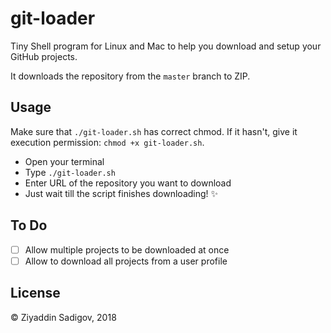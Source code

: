 # git-loader

Tiny Shell program for Linux and Mac to help you download and setup your GitHub projects.

It downloads the repository from the `master` branch to ZIP.

## Usage

Make sure that `./git-loader.sh` has correct chmod. If it hasn't, give it execution permission: `chmod +x git-loader.sh`.

- Open your terminal
- Type `./git-loader.sh`
- Enter URL of the repository you want to download
- Just wait till the script finishes downloading! ✨

## To Do

- [ ] Allow multiple projects to be downloaded at once 
- [ ] Allow to download all projects from a user profile

## License
© Ziyaddin Sadigov, 2018
